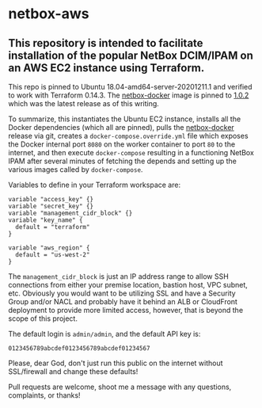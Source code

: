 # netbox-aws
## This repository is intended to facilitate installation of the popular NetBox DCIM/IPAM on an AWS EC2 instance using Terraform. 


This repo is pinned to Ubuntu 18.04-amd64-server-20201211.1 and verified to work with Terraform 0.14.3. The [netbox-docker](https://github.com/netbox-community/netbox-docker) image is pinned to [1.0.2](https://github.com/netbox-community/netbox-docker/releases/tag/1.0.2) which was the latest release as of this writing. 

To summarize, this instantiates the Ubuntu EC2 instance, installs all the Docker dependencies (which all are pinned), pulls the [netbox-docker](https://github.com/netbox-community/netbox-docker) release via git, creates a `docker-compose.override.yml` file which exposes the Docker internal port `8080` on the worker container to port `80` to the internet, and then execute `docker-compose` resulting in a functioning NetBox IPAM  after several minutes of fetching the depends and setting up the various images called by `docker-compose`.


Variables to define in your Terraform workspace are: 

```hcl 
variable "access_key" {}
variable "secret_key" {}
variable "management_cidr_block" {}
variable "key_name" {
  default = "terraform"
}

variable "aws_region" {
  default = "us-west-2"
}
```
The `management_cidr_block` is just an IP address range to allow SSH connections from either your premise location, bastion host, VPC subnet, etc. Obviously you would want to be utilizing SSL and have a Security Group and/or NACL and probably have it behind an ALB or CloudFront deployment to provide more limited access, however, that is beyond the scope of this project.

The default login is `admin/admin`, and the default API key is:

`0123456789abcdef0123456789abcdef01234567`

Please, dear God, don't just run this public on the internet without SSL/firewall and change these defaults!

Pull requests are welcome, shoot me a message with any questions, complaints, or thanks! 